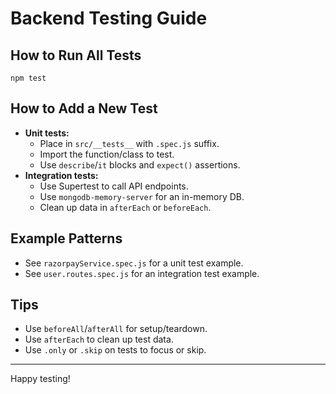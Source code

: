 # Backend Testing Guide

## How to Run All Tests

```
npm test
```

## How to Add a New Test

- **Unit tests:**
  - Place in `src/__tests__` with `.spec.js` suffix.
  - Import the function/class to test.
  - Use `describe`/`it` blocks and `expect()` assertions.
- **Integration tests:**
  - Use Supertest to call API endpoints.
  - Use `mongodb-memory-server` for an in-memory DB.
  - Clean up data in `afterEach` or `beforeEach`.

## Example Patterns
- See `razorpayService.spec.js` for a unit test example.
- See `user.routes.spec.js` for an integration test example.

## Tips
- Use `beforeAll`/`afterAll` for setup/teardown.
- Use `afterEach` to clean up test data.
- Use `.only` or `.skip` on tests to focus or skip.

---
Happy testing! 